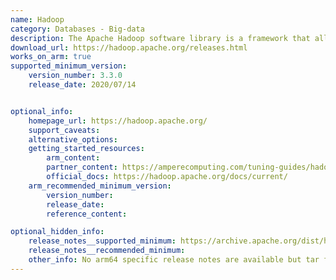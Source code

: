 ```yaml
---
name: Hadoop
category: Databases - Big-data
description: The Apache Hadoop software library is a framework that allows for distributed processing of large data sets across clusters of computers using simple programming models.
download_url: https://hadoop.apache.org/releases.html
works_on_arm: true
supported_minimum_version:
    version_number: 3.3.0
    release_date: 2020/07/14


optional_info:
    homepage_url: https://hadoop.apache.org/
    support_caveats:
    alternative_options:
    getting_started_resources:
        arm_content:
        partner_content: https://amperecomputing.com/tuning-guides/hadoop-tuning-guide-on-bare-metal
        official_docs: https://hadoop.apache.org/docs/current/
    arm_recommended_minimum_version:
        version_number:
        release_date:
        reference_content:

optional_hidden_info:
    release_notes__supported_minimum: https://archive.apache.org/dist/hadoop/common/hadoop-3.3.0/
    release_notes__recommended_minimum:
    other_info: No arm64 specific release notes are available but tar file is released for ARM64 from v3.3.0 version.
---
```

